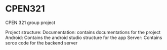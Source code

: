 # CPEN321
CPEN 321 group project

Project structure:
Documentation: contains documentations for the project
Android: Contains the android studio structure for the app
Server: Contains sorce code for the backend server
